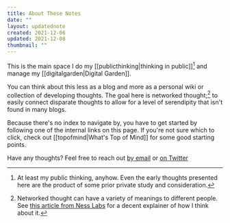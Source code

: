 ```yaml
---
title: About These Notes
date: ""
layout: updatednote
created: 2021-12-06
updated: 2021-12-08
thumbnail: ""
---
```

This is the main space I do my \[[publicthinking|thinking in public]][^1] and manage my \[[digitalgarden|Digital Garden]].

You can think about this less as a blog and more as a personal wiki or collection of developing thoughts. The goal here is networked thought;[^2] to easily connect disparate thoughts to allow for a level of serendipity that isn't found in many blogs.

Because there's no index to navigate by, you have to get started by following one of the internal links on this page. If you're not sure which to click, check out \[[topofmind|What's  Top of Mind]] for some good starting points.

Have any thoughts? Feel free to reach out [by email](mailto:jared@bearlythinking.com) or [on Twitter](https://twitter.com/messages/compose?recipient_id=431312709)

[^1]: At least my public thinking, anyhow. Even the early thoughts presented here are the product of some prior private study and consideration.

[^2]: Networked thought can have a variety of meanings to different people. See [this article from Ness Labs](https://nesslabs.com/networked-thinking) for a decent explainer of how I think about it.